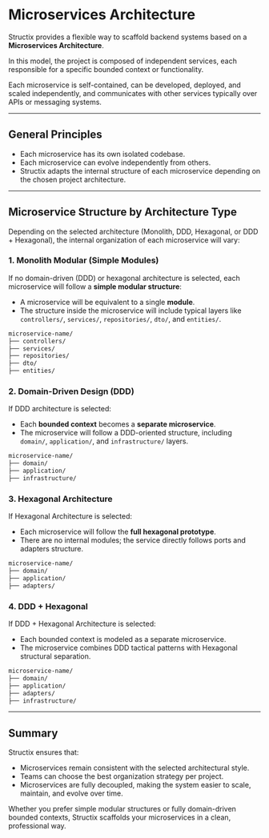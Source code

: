 # Microservices Architecture

Structix provides a flexible way to scaffold backend systems based on a **Microservices Architecture**.

In this model, the project is composed of independent services, each responsible for a specific bounded context or functionality.

Each microservice is self-contained, can be developed, deployed, and scaled independently, and communicates with other services typically over APIs or messaging systems.

---

## General Principles

-   Each microservice has its own isolated codebase.
-   Each microservice can evolve independently from others.
-   Structix adapts the internal structure of each microservice depending on the chosen project architecture.

---

## Microservice Structure by Architecture Type

Depending on the selected architecture (Monolith, DDD, Hexagonal, or DDD + Hexagonal), the internal organization of each microservice will vary:

### 1. Monolith Modular (Simple Modules)

If no domain-driven (DDD) or hexagonal architecture is selected, each microservice will follow a **simple modular structure**:

-   A microservice will be equivalent to a single **module**.
-   The structure inside the microservice will include typical layers like `controllers/`, `services/`, `repositories/`, `dto/`, and `entities/`.

```bash
microservice-name/
├── controllers/
├── services/
├── repositories/
├── dto/
├── entities/
```

### 2. Domain-Driven Design (DDD)

If DDD architecture is selected:

-   Each **bounded context** becomes a **separate microservice**.
-   The microservice will follow a DDD-oriented structure, including `domain/`, `application/`, and `infrastructure/` layers.

```bash
microservice-name/
├── domain/
├── application/
├── infrastructure/
```

### 3. Hexagonal Architecture

If Hexagonal Architecture is selected:

-   Each microservice will follow the **full hexagonal prototype**.
-   There are no internal modules; the service directly follows ports and adapters structure.

```bash
microservice-name/
├── domain/
├── application/
├── adapters/
```

### 4. DDD + Hexagonal

If DDD + Hexagonal Architecture is selected:

-   Each bounded context is modeled as a separate microservice.
-   The microservice combines DDD tactical patterns with Hexagonal structural separation.

```bash
microservice-name/
├── domain/
├── application/
├── adapters/
├── infrastructure/
```

---

## Summary

Structix ensures that:

-   Microservices remain consistent with the selected architectural style.
-   Teams can choose the best organization strategy per project.
-   Microservices are fully decoupled, making the system easier to scale, maintain, and evolve over time.

Whether you prefer simple modular structures or fully domain-driven bounded contexts, Structix scaffolds your microservices in a clean, professional way.
